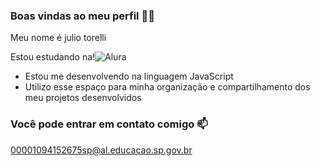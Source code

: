 ### Boas vindas ao meu perfil 💙💙
Meu nome é julio torelli

Estou estudando na!![Alura](lhttps://cursos.alura.com.br)
- Estou me desenvolvendo na linguagem JavaScript
- Utilizo esse espaço para minha organização e compartilhamento dos meu projetos desenvolvidos
  
### Você pode entrar em contato comigo 📫
00001094152675sp@al.educacao.sp.gov.br
